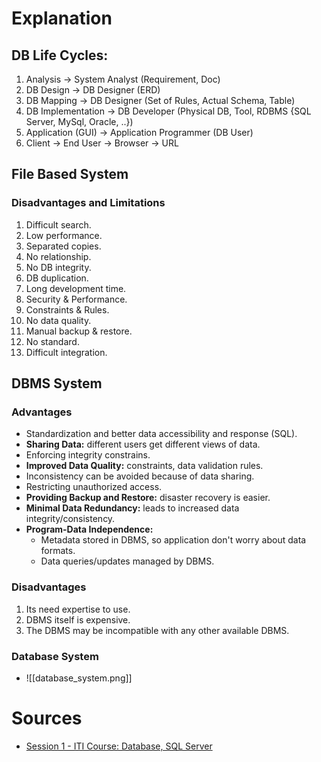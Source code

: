 # Explanation

## DB Life Cycles:
1. Analysis -> System Analyst (Requirement, Doc)
2. DB Design -> DB Designer (ERD)
3. DB Mapping -> DB Designer (Set of Rules, Actual Schema, Table)
4. DB Implementation -> DB Developer (Physical DB, Tool, RDBMS {SQL Server, MySql, Oracle, ..}) 
5. Application (GUI) -> Application Programmer (DB User)
6. Client -> End User -> Browser -> URL

## File Based System
### Disadvantages and Limitations
1. Difficult search.
2. Low performance.
3. Separated copies.
4. No relationship.
5. No DB integrity.
6. DB duplication.
7. Long development time.
8. Security & Performance.
9. Constraints & Rules.
10. No data quality.
11. Manual backup & restore.
12. No standard.
13. Difficult integration.

## DBMS System
### Advantages
- Standardization and better data accessibility and response (SQL).
- **Sharing Data:** different users get different views of data.
- Enforcing integrity constrains.
- **Improved Data Quality:** constraints, data validation rules.
- Inconsistency can be avoided because of data sharing.
- Restricting unauthorized access.
- **Providing Backup and Restore:** disaster recovery is easier.
- **Minimal Data Redundancy:** leads to increased data integrity/consistency.
- **Program-Data Independence:** 
	- Metadata stored in DBMS, so application don't worry about data formats.
	- Data queries/updates managed by DBMS.
### Disadvantages
1. Its need expertise to use.
2. DBMS itself is expensive.
3. The DBMS may be incompatible with any other available DBMS.
### Database System
- ![[database_system.png]]
# Sources
- [Session 1 - ITI Course: Database, SQL Server](https://youtu.be/9dW34UI520Y?si=PZaxLqVGidnGIcnn)